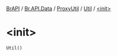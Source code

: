 [BrAPI](../../../index.md) / [Br.API.Data](../../index.md) / [ProxyUtil](../index.md) / [Util](index.md) / [&lt;init&gt;](./-init-.md)

# &lt;init&gt;

`Util()`